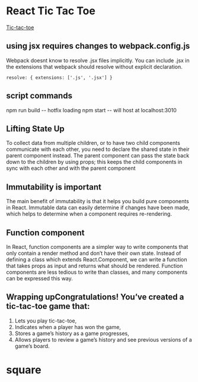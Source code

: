 # React Tic Tac Toe

[Tic-tac-toe](https://simple-sifu.github.io/react_tic_tac_toe/)

## using jsx requires changes to webpack.config.js

Webpack doesnt know to resolve .jsx files implicitly. You can include .jsx in the extensions that webpack should resolve without
explicit declaration.

`resolve: { extensions: ['.js', '.jsx'] }`

## script commands

npm run build -- hotfix loading
npm start -- will host at localhost:3010

## Lifting State Up

To collect data from multiple children, or to have two child components communicate with each other, you need to declare the shared state in their parent component instead. The parent component can pass the state back down to the children by using props; this keeps the child components in sync with each other and with the parent component

## Immutability is important

The main benefit of immutability is that it helps you build pure components in React. Immutable data can easily determine if changes have been made, which helps to determine when a component requires re-rendering.

## Function component

In React, function components are a simpler way to write components that only contain a render method and don’t have their own state. Instead of defining a class which extends React.Component, we can write a function that takes props as input and returns what should be rendered. Function components are less tedious to write than classes, and many components can be expressed this way.

## Wrapping upCongratulations! You’ve created a tic-tac-toe game that:

1. Lets you play tic-tac-toe,
2. Indicates when a player has won the game,
3. Stores a game’s history as a game progresses,
4. Allows players to review a game’s history and see previous versions of a game’s board.

# square
